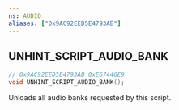 ```yaml
---
ns: AUDIO
aliases: ["0x9AC92EED5E4793AB"]
---
```

## UNHINT_SCRIPT_AUDIO_BANK

```c
// 0x9AC92EED5E4793AB 0xE67446E9
void UNHINT_SCRIPT_AUDIO_BANK();
```

Unloads all audio banks requested by this script.

